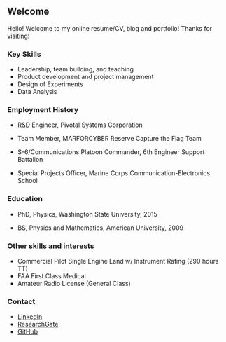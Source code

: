 ## Welcome

Hello! Welcome to my online resume/CV, blog and portfolio! Thanks for visiting!

### Key Skills

* Leadership, team building, and teaching
* Product development and project management
* Design of Experiments
* Data Analysis

### Employment History

* R&D Engineer, Pivotal Systems Corporation

* Team Member, MARFORCYBER Reserve Capture the Flag Team

* S-6/Communications Platoon Commander, 6th Engineer Support Battalion

* Special Projects Officer, Marine Corps Communication-Electronics School

### Education

* PhD, Physics, Washington State University, 2015

* BS, Physics and Mathematics, American University, 2009

### Other skills and interests

* Commercial Pilot Single Engine Land w/ Instrument Rating (290 hours TT)
* FAA First Class Medical
* Amateur Radio License (General Class)

### Contact

* [LinkedIn](https://www.linkedin.com/in/asgoler/) 
* [ResearchGate](https://www.researchgate.net/profile/Adam-Goler)
* [GitHub](https://github.com/gol3tron)